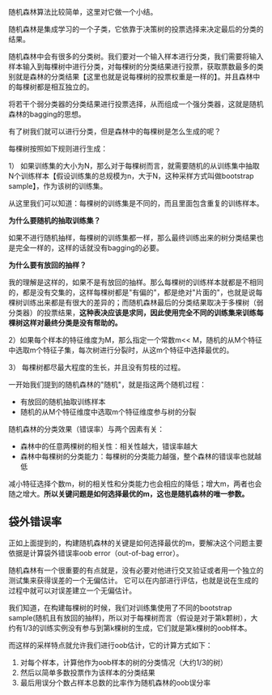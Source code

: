 随机森林算法比较简单，这里对它做一个小结。

随机森林是集成学习的一个子类，它依靠于决策树的投票选择来决定最后的分类的结果。

随机森林中会有很多的分类树。我们要对一个输入样本进行分类，我们需要将输入样本输入到每棵树中进行分类，对每棵树的分类结果进行投票，获取票数最多的类别就是森林的分类结果【这里也就是说每棵树的投票权重是一样的】。并且森林中的每棵树都是相互独立的。

将若干个弱分类器的分类结果进行投票选择，从而组成一个强分类器，这就是随机森林的bagging的思想。

有了树我们就可以进行分类，但是森林中的每棵树是怎么生成的呢？

每棵树按照如下规则进行生成：

1） 如果训练集的大小为N，那么对于每棵树而言，就需要随机的从训练集中抽取N个训练样本【假设训练集的总规模为n，大于N，这种采样方式叫做bootstrap sample】，作为该树的训练集。
   
从这里我们可以知道：每棵树的训练集是不同的，而且里面包含重复的训练样本。

**为什么要随机的抽取训练集？**

如果不进行随机抽样，每棵树的训练集都一样，那么最终训练出来的树分类结果也是完全一样的，这样的话就没有bagging的必要。

**为什么要有放回的抽样？**

我的理解是这样的，如果不是有放回的抽样。那么每棵树的训练样本就都是不相同的，都是没有交集的，这样每棵树都是"有偏的"，都是绝对"片面的"，也就是说每棵树训练出来都是有很大的差异的；而随机森林最后的分类结果取决于多棵树（弱分类器）的投票结果，**这种表决应该是求同，因此使用完全不同的训练集来训练每棵树这样对最终分类是没有帮助的。**

2）如果每个样本的特征维度为M，那么指定一个常数m<< M，随机的从M个特征中选取m个特征子集，每次树进行分裂时，从这m个特征中选择最优的。

3） 每棵树都尽最大程度的生长，并且没有剪枝的过程。

一开始我们提到的随机森林的"随机"，就是指这两个随机过程：
- 有放回的随机抽取训练样本
- 随机的从M个特征维度中选取m个特征维度参与树的分裂

随机森林的分类效果（错误率）与两个因素有关：
- 森林中的任意两棵树的相关性：相关性越大，错误率越大
- 森林中每棵树的分类能力：每棵树的分类能力越强，整个森林的错误率也就越低

减小特征选择个数m，树的相关性和分类能力也会相应的降低；增大m，两者也会随之增大。**所以关键问题是如何选择最优的m，这也是随机森林的唯一参数。**

## 袋外错误率

正如上面提到的，构建随机森林的关键是如何选择最优的m，要解决这个问题主要依据是计算袋外错误率oob error（out-of-bag error）。

随机森林有一个很重要的有点就是，没有必要对他进行交叉验证或者用一个独立的测试集来获得误差的一个无偏估计。
它可以在内部进行评估，也就是说在生成的过程中就可以对误差建立一个无偏估计。

我们知道，在构建每棵树的时候，我们对训练集使用了不同的bootstrap sample(随机且有放回的抽样)，所以对于每棵树而言（假设是对于第k颗树），大约有1/3的训练实例没有参与到第k棵树的生成，它们就是第k棵树的oob样本。

而这样的采样特点就允许我们进行oob估计，它的计算方式如下：
1. 对每个样本，计算他作为oob样本的树的分类情况（大约1/3的树）
2. 然后以简单多数投票作为该样本的分类结果
3. 最后用误分个数占样本总数的比率作为随机森林的oob误分率


